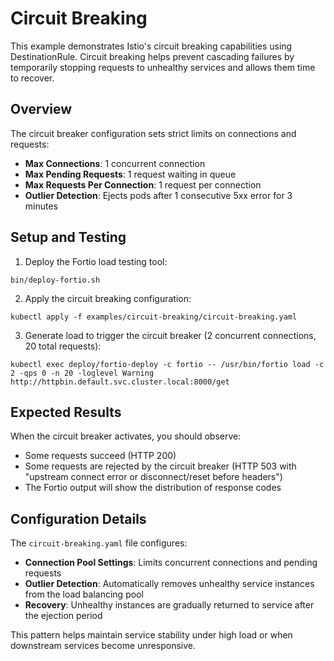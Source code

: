 # Circuit Breaking

This example demonstrates Istio's circuit breaking capabilities using DestinationRule. Circuit breaking helps prevent cascading failures by temporarily stopping requests to unhealthy services and allows them time to recover.

## Overview

The circuit breaker configuration sets strict limits on connections and requests:
- **Max Connections**: 1 concurrent connection
- **Max Pending Requests**: 1 request waiting in queue
- **Max Requests Per Connection**: 1 request per connection
- **Outlier Detection**: Ejects pods after 1 consecutive 5xx error for 3 minutes

## Setup and Testing

1. Deploy the Fortio load testing tool:

```console
bin/deploy-fortio.sh
```

2. Apply the circuit breaking configuration:

```console
kubectl apply -f examples/circuit-breaking/circuit-breaking.yaml
```

3. Generate load to trigger the circuit breaker (2 concurrent connections, 20 total requests):

```console
kubectl exec deploy/fortio-deploy -c fortio -- /usr/bin/fortio load -c 2 -qps 0 -n 20 -loglevel Warning http://httpbin.default.svc.cluster.local:8000/get
```

## Expected Results

When the circuit breaker activates, you should observe:
- Some requests succeed (HTTP 200)
- Some requests are rejected by the circuit breaker (HTTP 503 with "upstream connect error or disconnect/reset before headers")
- The Fortio output will show the distribution of response codes

## Configuration Details

The `circuit-breaking.yaml` file configures:
- **Connection Pool Settings**: Limits concurrent connections and pending requests
- **Outlier Detection**: Automatically removes unhealthy service instances from the load balancing pool
- **Recovery**: Unhealthy instances are gradually returned to service after the ejection period

This pattern helps maintain service stability under high load or when downstream services become unresponsive.
